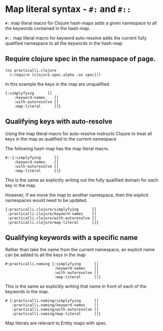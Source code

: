 # Map literal syntax - `#:` and `#::`
`#:` map literal macro for Clojure hash-maps adds a given namespace to all the keywords contained in the hash-map.

`#::` map literal macro for keyword auto-resolve adds the current fully qualified namespace to all the keywords in the hash-map

## Require clojure spec in the namespace of page.

```eval-clojure
(ns practicalli.clojure
  (:require [clojure.spec.alpha :as spec]))
```

In this example the keys in the map are unqualified.

```eval-clojure
{:simplyfying      []
    :keyword-names    []
    :with-autoresolve []
    :map-literal      []}
```

## Qualifying keys with auto-resolve
Using the map literal macro for auto-resolve instructs Clojure to treat all keys in the map as qualified to the current namespace

The following hash-map has the map literal macro.

```eval-clojure
#::{:simplyfying      []
    :keyword-names    []
    :with-autoresolve []
    :map-literal      []}
```

This is the same as explicitly writing out the fully qualified domain for each key in the map.

However, if we move the map to another namespace, then the explicit namespaces would need to be updated.

```eval-clojure
{:practicalli.clojure/simplyfying      []
 :practicalli.clojure/keyword-names    []
 :practicalli.clojure/with-autoresolve []
 :practicalli.clojure/map-literal      []}
```

## Qualifying keywords with a specific name
Rather than take the name from the current namespace, an explicit name can be added to all the keys in the map

```eval-clojure
#:practicalli.naming {:simplyfying      []
                      :keyword-names    []
                      :with-autoresolve []
                      :map-literal      []}
```


This is the same as explicitly writing that name in front of each of the keywords in the map.

```eval-clojure
# {:practicalli.naming/simplyfying      []
   :practicalli.naming/keyword-names    []
   :practicalli.naming/with-autoresolve []
   :practicalli.naming/map-literal      []}
```


Map literals are relevant to Entity maps with spec.


<!-- ```clojure -->
<!-- #:clojure.spec.alpha {:problems -->
<!--                      [{:path [], -->
<!--                        :pred (clojure.core/fn [%] (clojure.core/= 42 %)), -->
<!--                        :val  24, -->
<!--                        :via  [:practicalli.clojure/meaning-of-life], -->
<!--                        :in   []}], -->
<!--                      :spec  :practicalli.clojure/meaning-of-life, -->
<!--                      :value 24} -->

<!-- ``` -->

<!-- ;; means the same as -->


<!-- ```clojure -->
<!-- {:clojure.spec.alpha/problems -->
<!--  [{:clojure.spec.alpha/path [] -->
<!--    :clojure.spec.alpha/pred (clojure.core/fn [%] (clojure.core/= 42 %)) -->
<!--    :clojure.spec.alpha/val  24 -->
<!--    :clojure.spec.alpha/via  [] -->
<!--    :clojure.spec.alpha/in   []}] -->
<!--  :clojure.spec.alpha/spec  :spec-name -->
<!--  :clojure.spec.alpha/value 24} -->
<!-- ``` -->
